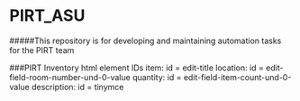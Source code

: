 # PIRT_ASU

#####This repository is for developing and maintaining automation tasks for the PIRT team


###PIRT Inventory html element IDs
item: id = edit-title
location: id = edit-field-room-number-und-0-value
quantity: id = edit-field-item-count-und-0-value
description: id = tinymce
